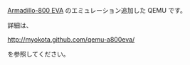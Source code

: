 [Armadillo-800 EVA](http://armadillo.atmark-techno.com/armadillo-800-EVA) のエミュレーション追加した QEMU です。

詳細は、

http://myokota.github.com/qemu-a800eva/
 
を参照してください。
